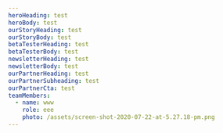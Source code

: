 ```yaml
---
heroHeading: test
heroBody: test
ourStoryHeading: test
ourStoryBody: test
betaTesterHeading: test
betaTesterBody: test
newsletterHeading: test
newsletterBody: test
ourPartnerHeading: test
ourPartnerSubheading: test
ourPartnerCta: test
teamMembers:
  - name: www
    role: eee
    photo: /assets/screen-shot-2020-07-22-at-5.27.18-pm.png
---
```

